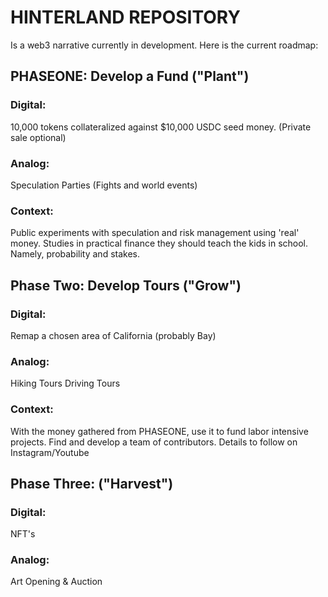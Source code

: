 # HINTERLAND REPOSITORY

Is a web3 narrative currently in development. Here is the current roadmap:

## PHASEONE: Develop a Fund ("Plant")
### Digital:
10,000 tokens collateralized against $10,000 USDC seed money. (Private sale optional) 
### Analog:
Speculation Parties (Fights and world events)

### Context:
Public experiments with speculation and risk management using 'real' money. Studies in practical finance they should teach the kids in school. Namely, probability and stakes.

## Phase Two: Develop Tours ("Grow")
### Digital:
Remap a chosen area of California (probably Bay)

### Analog:
Hiking Tours
Driving Tours

### Context:
With the money gathered from PHASEONE, use it to fund labor intensive projects. Find and develop a team of contributors. Details to follow on Instagram/Youtube

## Phase Three: ("Harvest")
### Digital:
NFT's

### Analog:
Art Opening & Auction